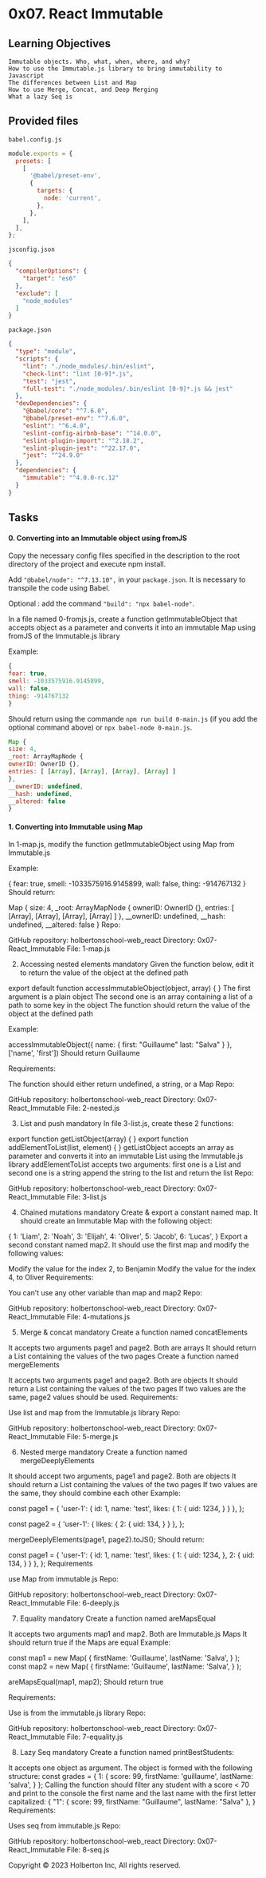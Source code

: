 # 0x07. React Immutable

## Learning Objectives

```text
Immutable objects. Who, what, when, where, and why?
How to use the Immutable.js library to bring immutability to Javascript
The differences between List and Map
How to use Merge, Concat, and Deep Merging
What a lazy Seq is
```

## Provided files

`babel.config.js`
```js
module.exports = {
  presets: [
    [
      '@babel/preset-env',
      {
        targets: {
          node: 'current',
        },
      },
    ],
  ],
};
```

`jsconfig.json`
```json
{
  "compilerOptions": {
    "target": "es6"
  },
  "exclude": [
    "node_modules"
  ]
}
```

`package.json`
```json
{
  "type": "module",
  "scripts": {
    "lint": "./node_modules/.bin/eslint",
    "check-lint": "lint [0-9]*.js",
    "test": "jest",
    "full-test": "./node_modules/.bin/eslint [0-9]*.js && jest"
  },
  "devDependencies": {
    "@babel/core": "^7.6.0",
    "@babel/preset-env": "^7.6.0",
    "eslint": "^6.4.0",
    "eslint-config-airbnb-base": "^14.0.0",
    "eslint-plugin-import": "^2.18.2",
    "eslint-plugin-jest": "^22.17.0",
    "jest": "^24.9.0"
  },
  "dependencies": {
    "immutable": "^4.0.0-rc.12"
  }
}
```

## Tasks
#### 0. Converting into an Immutable object using fromJS

Copy the necessary config files specified in the description to the root directory of the project and execute npm install.
   
Add `"@babel/node": "^7.13.10",` in your `package.json`. It is necessary to transpile the code using Babel.

Optional : add the command `"build": "npx babel-node"`.

In a file named 0-fromjs.js, create a function getImmutableObject that accepts object as a parameter and converts it into an immutable Map using fromJS of the Immutable.js library

Example:
```js
{
fear: true,
smell: -1033575916.9145899,
wall: false,
thing: -914767132
}
```

Should return using the commande `npm run build 0-main.js` (if you add the optional command above) or `npx babel-node 0-main.js`.
```js
Map {
size: 4,
_root: ArrayMapNode {
ownerID: OwnerID {},
entries: [ [Array], [Array], [Array], [Array] ]
},
__ownerID: undefined,
__hash: undefined,
__altered: false
}
```

#### 1. Converting into Immutable using Map

In 1-map.js, modify the function getImmutableObject using Map from Immutable.js

Example:

{
fear: true,
smell: -1033575916.9145899,
wall: false,
thing: -914767132
}
Should return:

Map {
size: 4,
_root: ArrayMapNode {
ownerID: OwnerID {},
entries: [ [Array], [Array], [Array], [Array] ]
},
__ownerID: undefined,
__hash: undefined,
__altered: false
}
Repo:

GitHub repository: holbertonschool-web_react
Directory: 0x07-React_Immutable
File: 1-map.js

2. Accessing nested elements
   mandatory
   Given the function below, edit it to return the value of the object at the defined path

export default function accessImmutableObject(object, array) {
}
The first argument is a plain object
The second one is an array containing a list of a path to some key in the object
The function should return the value of the object at the defined path

Example:

accessImmutableObject({
name: {
first: "Guillaume"
last: "Salva"
}
}, ['name', 'first'])
Should return Guillaume

Requirements:

The function should either return undefined, a string, or a Map
Repo:

GitHub repository: holbertonschool-web_react
Directory: 0x07-React_Immutable
File: 2-nested.js

3. List and push
   mandatory
   In file 3-list.js, create these 2 functions:

export function getListObject(array) {
}
export function addElementToList(list, element) {
}
getListObject accepts an array as parameter and converts it into an immutable List using the Immutable.js library
addElementToList accepts two arguments: first one is a List and second one is a string
append the string to the list and return the list
Repo:

GitHub repository: holbertonschool-web_react
Directory: 0x07-React_Immutable
File: 3-list.js

4. Chained mutations
   mandatory
   Create & export a constant named map. It should create an Immutable Map with the following object:

{
1: 'Liam',
2: 'Noah',
3: 'Elijah',
4: 'Oliver',
5: 'Jacob',
6: 'Lucas',
}
Export a second constant named map2. It should use the first map and modify the following values:

Modify the value for the index 2, to Benjamin
Modify the value for the index 4, to Oliver
Requirements:

You can’t use any other variable than map and map2
Repo:

GitHub repository: holbertonschool-web_react
Directory: 0x07-React_Immutable
File: 4-mutations.js

5. Merge & concat
   mandatory
   Create a function named concatElements

It accepts two arguments page1 and page2. Both are arrays
It should return a List containing the values of the two pages
Create a function named mergeElements

It accepts two arguments page1 and page2. Both are objects
It should return a List containing the values of the two pages
If two values are the same, page2 values should be used.
Requirements:

Use list and map from the Immutable.js library
Repo:

GitHub repository: holbertonschool-web_react
Directory: 0x07-React_Immutable
File: 5-merge.js

6. Nested merge
   mandatory
   Create a function named mergeDeeplyElements

It should accept two arguments, page1 and page2. Both are objects
It should return a List containing the values of the two pages
If two values are the same, they should combine each other
Example:

const page1 = {
'user-1': {
id: 1,
name: 'test',
likes: {
1: {
uid: 1234,
}
}
},
};

const page2 = {
'user-1': {
likes: {
2: {
uid: 134,
}
}
},
};

mergeDeeplyElements(page1, page2).toJS();
Should return:

const page1 = {
'user-1': {
id: 1,
name: 'test',
likes: {
1: {
uid: 1234,
},
2: {
uid: 134,
}
}
},
};
Requirements

use Map from immutable.js
Repo:

GitHub repository: holbertonschool-web_react
Directory: 0x07-React_Immutable
File: 6-deeply.js

7. Equality
   mandatory
   Create a function named areMapsEqual

It accepts two arguments map1 and map2. Both are Immutable.js Maps
It should return true if the Maps are equal
Example:

const map1 = new Map(
{
firstName: 'Guillaume',
lastName: 'Salva',
}
);
const map2 = new Map(
{
firstName: 'Guillaume',
lastName: 'Salva',
}
);

areMapsEqual(map1, map2);
Should return true

Requirements:

Use is from the immutable.js library
Repo:

GitHub repository: holbertonschool-web_react
Directory: 0x07-React_Immutable
File: 7-equality.js

8. Lazy Seq
   mandatory
   Create a function named printBestStudents:

It accepts one object as argument. The object is formed with the following structure:
const grades = {
1: {
score: 99,
firstName: 'guillaume',
lastName: 'salva',
}
};
Calling the function should filter any student with a score < 70 and print to the console the first name and the last name with the first letter capitalized:
{
"1": { score: 99, firstName: "Guillaume", lastName: "Salva" },
}
Requirements:

Uses seq from immutable.js
Repo:

GitHub repository: holbertonschool-web_react
Directory: 0x07-React_Immutable
File: 8-seq.js

Copyright © 2023 Holberton Inc, All rights reserved.